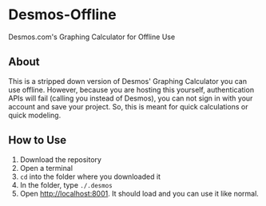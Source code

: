 # Desmos-Offline
Desmos.com's Graphing Calculator for Offline Use

## About
This is a stripped down version of Desmos' Graphing Calculator you can use offline. However, because you are hosting this yourself, authentication APIs will fail (calling you instead of Desmos), you can not sign in with your account and save your project. So, this is meant for quick calculations or quick modeling.

## How to Use
1. Download the repository
1. Open a terminal
1. `cd` into the folder where you downloaded it
1. In the folder, type `./.desmos`
1. Open [http://localhost:8001](http://localhost:8001). It should load and you can use it like normal.
